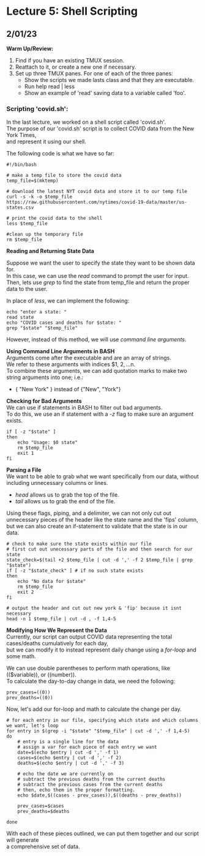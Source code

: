 # Lecture 5: Shell Scripting
## 2/01/23

**Warm Up/Review:**
1. Find if you have an existing TMUX session.
2. Reattach to it, or create a new one if necessary.
3. Set up three TMUX panes. For one of each of the three panes:
    - Show the scripts we made lasts class and that they are executable.
    - Run help read | less
    - Show an example of 'read' saving data to a variable called 'foo'.

### **Scripting 'covid.sh':**  
In the last lecture, we worked on a shell script called 'covid.sh'.  
The purpose of our 'covid.sh' script is to collect COVID data from the New York Times,  
and represent it using our shell.

The following code is what we have so far:  
```  
#!/bin/bash

# make a temp file to store the covid data
temp_file=$(mktemp)

# download the latest NYT covid data and store it to our temp file
curl -s -k -o $temp_file https://raw.githubusercontent.com/nytimes/covid-19-data/master/us-states.csv

# print the covid data to the shell
less $temp_file 

#clean up the temporary file
rm $temp_file
```
**Reading and Returning State Data**  

Suppose we want the user to specify the state they want to be shown data for.  
In this case, we can use the *read* command to prompt the user for input.  
Then, lets use *grep* to find the state from temp_file and return the proper data to the user.  

In place of *less*, we can implement the following:  
```
echo "enter a state: "
read state
echo "COVID cases and deaths for $state: "
grep "$state" "$temp_file"
```
However, instead of this method, we will use *command line arguments*.

**Using Command Line Arguments in BASH**  
Arguments come after the executable and are an array of strings.  
We refer to these arguments with indices $1, $2, ...$n.  
To combine these arguments, we can add quotation marks to make two string arguments into one; i.e.:  
- { "New York" } instead of {"New", "York"}  

**Checking for Bad Arguments**  
We can use if statements in BASH to filter out bad arguments.  
To do this, we use an if statement with a *-z* flag to make sure an argument exists.  
```
if [ -z "$state" ]
then
    echo "Usage: $0 state"
    rm $temp_file
    exit 1
fi
```

**Parsing a File**  
We want to be able to grab what we want specifically from our data, without  
including unnecessary columns or lines.
- *head* allows us to grab the top of the file.
- *tail* allows us to grab the end of the file.  

Using these flags, piping, and a delimiter, we can not only cut out   
unnecessary pieces of the header like the state name and the 'fips' column,  
but we can also create an if-statement to validate that the state is in our data.  
```
# check to make sure the state exists within our file 
# first cut out unecessary parts of the file and then search for our state
state_check=$(tail +2 $temp_file | cut -d ',' -f 2 $temp_file | grep "$state")
if [ -z "$state_check" ] # if no such state exists
then   
    echo "No data for $state"
    rm $temp_file
    exit 2
fi

# output the header and cut out new york & 'fip' because it isnt necessary
head -n 1 $temp_file | cut -d , -f 1,4-5 
```

**Modifying How We Represent the Data**  
Currently, our script can output COVID data representing the total cases/deaths cumulatively for each day,  
but we can modify it to instead represent daily change using a *for-loop* and some math.  

We can use double parentheses to perform math operations, like (($variable)), or ((number)).  
To calculate the day-to-day change in data, we need the following:  
```
prev_cases=((0))
prev_deaths=((0))
```

Now, let's add our for-loop and math to calculate the change per day.

```
# for each entry in our file, specifying which state and which columns we want, let's loop
for entry in $(grep -i "$state" "$temp_file" | cut -d ',' -f 1,4-5)
do
    # entry is a single line for the data
    # assign a var for each piece of each entry we want
    date=$(echo $entry | cut -d ',' -f 1)
    cases=$(echo $entry | cut -d ',' -f 2)
    deaths=$(echo $entry | cut -d ',' -f 3)
    
    # echo the date we are currently on 
    # subtract the previous deaths from the current deaths
    # subtract the previous cases from the current deaths
    # then, echo them in the proper formatting.
    echo $date,$((cases - prev_cases)),$((deaths - prev_deaths))

    prev_cases=$cases
    prev_deaths=$deaths

done
```
With each of these pieces outlined, we can put them together and our script will generate  
a comprehensive set of data.